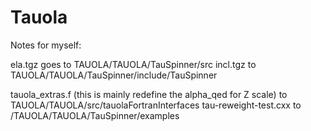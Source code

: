 # Tauola


Notes for myself: 

ela.tgz goes to TAUOLA/TAUOLA/TauSpinner/src
incl.tgz to TAUOLA/TAUOLA/TauSpinner/include/TauSpinner

tauola_extras.f (this is mainly redefine the alpha_qed for Z scale)  to TAUOLA/TAUOLA/src/tauolaFortranInterfaces
tau-reweight-test.cxx  to /TAUOLA/TAUOLA/TauSpinner/examples